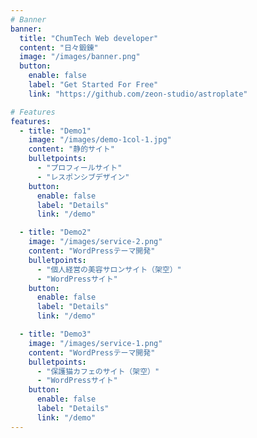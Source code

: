 ```yaml
---
# Banner
banner:
  title: "ChumTech Web developer"
  content: "日々鍛錬"
  image: "/images/banner.png"
  button:
    enable: false
    label: "Get Started For Free"
    link: "https://github.com/zeon-studio/astroplate"

# Features
features:
  - title: "Demo1"
    image: "/images/demo-1col-1.jpg"
    content: "静的サイト"
    bulletpoints:
      - "プロフィールサイト"
      - "レスポンシブデザイン"
    button:
      enable: false
      label: "Details"
      link: "/demo"

  - title: "Demo2"
    image: "/images/service-2.png"
    content: "WordPressテーマ開発"
    bulletpoints:
      - "個人経営の美容サロンサイト（架空）"
      - "WordPressサイト"
    button:
      enable: false
      label: "Details"
      link: "/demo"

  - title: "Demo3"
    image: "/images/service-1.png"
    content: "WordPressテーマ開発"
    bulletpoints:
      - "保護猫カフェのサイト（架空）"
      - "WordPressサイト"
    button:
      enable: false
      label: "Details"
      link: "/demo"
---
```

